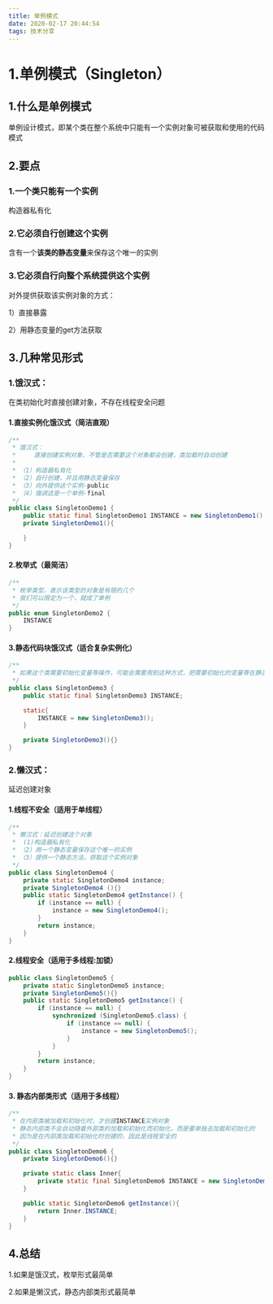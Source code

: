 ```yaml
---
title: 单例模式
date: 2020-02-17 20:44:54
tags: 技术分享
---
```


# 1.单例模式（Singleton）

## 1.什么是单例模式

单例设计模式，即某个类在整个系统中只能有一个实例对象可被获取和使用的代码模式

## 2.要点

### 1.一个类只能有一个实例

构造器私有化

### 2.它必须自行创建这个实例

含有一个**该类的静态变量**来保存这个唯一的实例

### 3.它必须自行向整个系统提供这个实例

对外提供获取该实例对象的方式：

1）直接暴露

2）用静态变量的get方法获取

## 3.几种常见形式

### 1.饿汉式：

在类初始化时直接创建对象，不存在线程安全问题

#### 1.直接实例化饿汉式（简洁直观）

```java
/**
 * 饿汉式：
 *     直接创建实例对象，不管是否需要这个对象都会创建，类加载时自动创建
 *
 * （1）构造器私有化
 * （2）自行创建，并且用静态变量保存
 * （3）向外提供这个实例-public
 * （4）强调这是一个单例-final
 */
public class SingletonDemo1 {
    public static final SingletonDemo1 INSTANCE = new SingletonDemo1();
    private SingletonDemo1(){

    }
}
```

#### 2.枚举式（最简洁）

```java
/**
 * 枚举类型，表示该类型的对象是有限的几个
 * 我们可以限定为一个，就成了单例
 */
public enum SingletonDemo2 {
    INSTANCE
}
```

#### 3.静态代码块饿汉式（适合复杂实例化）

```java
/**
 * 如果这个类需要初始化变量等操作，可能会需要用到这种方式，把需要初始化的变量等在静态代码块中进行初始化。
 */
public class SingletonDemo3 {
    public static final SingletonDemo3 INSTANCE;

    static{
        INSTANCE = new SingletonDemo3();
    }

    private SingletonDemo3(){}
}

```

### 2.懒汉式：

延迟创建对象

#### 1.线程不安全（适用于单线程）

```java
/**
 * 懒汉式：延迟创建这个对象
 *  (1)构造器私有化
 * （2）用一个静态变量保存这个唯一的实例
 * （3）提供一个静态方法，获取这个实例对象
 */
public class SingletonDemo4 {
    private static SingletonDemo4 instance;
    private SingletonDemo4 (){}
    public static SingletonDemo4 getInstance() {
        if (instance == null) {
            instance = new SingletonDemo4();
        }
        return instance;
    }
}
```

#### 2.线程安全（适用于多线程:加锁）

```java
public class SingletonDemo5 {
    private static SingletonDemo5 instance;
    private SingletonDemo5(){}
    public static SingletonDemo5 getInstance() {
        if (instance == null) {
            synchronized (SingletonDemo5.class) {
                if (instance == null) {
                    instance = new SingletonDemo5();
                }
            }
        }
        return instance;
    }
}
```

#### 3. 静态内部类形式（适用于多线程）

```java
/**
 * 在内部类被加载和初始化时，才创建INSTANCE实例对象
 * 静态内部类不会自动随着外部类的加载和初始化而初始化，而是要单独去加载和初始化的
 * 因为是在内部类加载和初始化时创建的，因此是线程安全的
 */
public class SingletonDemo6 {
    private SingletonDemo6(){}

    private static class Inner{
        private static final SingletonDemo6 INSTANCE = new SingletonDemo6();
    }

    public static SingletonDemo6 getInstance(){
        return Inner.INSTANCE;
    }
}
```

## 4.总结

1.如果是饿汉式，枚举形式最简单

2.如果是懒汉式，静态内部类形式最简单